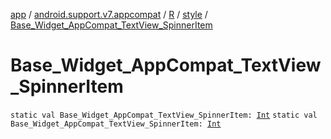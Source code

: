 [app](../../../index.md) / [android.support.v7.appcompat](../../index.md) / [R](../index.md) / [style](index.md) / [Base_Widget_AppCompat_TextView_SpinnerItem](./-base_-widget_-app-compat_-text-view_-spinner-item.md)

# Base_Widget_AppCompat_TextView_SpinnerItem

`static val Base_Widget_AppCompat_TextView_SpinnerItem: `[`Int`](https://kotlinlang.org/api/latest/jvm/stdlib/kotlin/-int/index.html)
`static val Base_Widget_AppCompat_TextView_SpinnerItem: `[`Int`](https://kotlinlang.org/api/latest/jvm/stdlib/kotlin/-int/index.html)